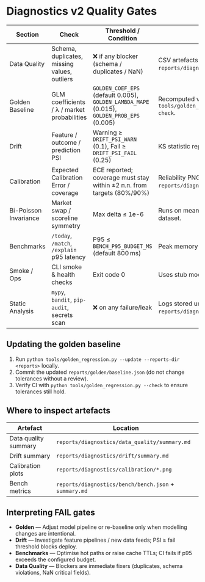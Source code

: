 <!--
@file: docs/quality_gates.md
@description: Overview of Diagnostics v2 quality gates and thresholds for CI enforcement.
@created: 2025-10-07
-->

# Diagnostics v2 Quality Gates

| Section | Check | Threshold / Condition | Notes |
| --- | --- | --- | --- |
| Data Quality | Schema, duplicates, missing values, outliers | ❌ if any blocker (schema / duplicates / NaN) | CSV artefacts under `reports/diagnostics/data_quality/`. |
| Golden Baseline | GLM coefficients / λ / market probabilities | `GOLDEN_COEF_EPS` (default 0.005), `GOLDEN_LAMBDA_MAPE` (0.015), `GOLDEN_PROB_EPS` (0.005) | Recomputed via `tools/golden_regression.py --check`. |
| Drift | Feature / outcome / prediction PSI | Warning ≥ `DRIFT_PSI_WARN` (0.1), Fail ≥ `DRIFT_PSI_FAIL` (0.25) | KS statistic reported alongside PSI. |
| Calibration | Expected Calibration Error / coverage | ECE reported; coverage must stay within ±2 п.п. from targets (80%/90%) | Reliability PNGs stored in `reports/diagnostics/calibration/`. |
| Bi-Poisson Invariance | Market swap / scoreline symmetry | Max delta ≤ 1e-6 | Runs on mean λ from synthetic dataset. |
| Benchmarks | `/today`, `/match`, `/explain` p95 latency | P95 ≤ `BENCH_P95_BUDGET_MS` (default 800 ms) | Peak memory reported per case. |
| Smoke / Ops | CLI smoke & health checks | Exit code 0 | Uses stub mode (no external IO). |
| Static Analysis | `mypy`, `bandit`, `pip-audit`, secrets scan | ❌ on any failure/leak | Logs stored under `reports/diagnostics/static/`. |

## Updating the golden baseline

1. Run `python tools/golden_regression.py --update --reports-dir <reports>` locally.
2. Commit the updated `reports/golden/baseline.json` (do not change tolerances without a review).
3. Verify CI with `python tools/golden_regression.py --check` to ensure tolerances still hold.

## Where to inspect artefacts

| Artefact | Location |
| --- | --- |
| Data quality summary | `reports/diagnostics/data_quality/summary.md` |
| Drift summary | `reports/diagnostics/drift/summary.md` |
| Calibration plots | `reports/diagnostics/calibration/*.png` |
| Bench metrics | `reports/diagnostics/bench/bench.json` + `summary.md` |

## Interpreting FAIL gates

- **Golden** — Adjust model pipeline or re-baseline only when modelling changes are intentional.
- **Drift** — Investigate feature pipelines / new data feeds; PSI ≥ fail threshold blocks deploy.
- **Benchmarks** — Optimise hot paths or raise cache TTLs; CI fails if p95 exceeds the configured budget.
- **Data Quality** — Blockers are immediate fixers (duplicates, schema violations, NaN critical fields).
